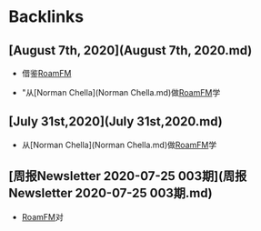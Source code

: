
# Backlinks
## [August 7th, 2020](August 7th, 2020.md)
- 借鉴[RoamFM](RoamFM.md)

- "从[Norman Chella](Norman Chella.md)做[RoamFM](RoamFM.md)学

## [July 31st,2020](July 31st,2020.md)
- 从[Norman Chella](Norman Chella.md)做[RoamFM](RoamFM.md)学

## [周报Newsletter 2020-07-25 003期](周报Newsletter 2020-07-25 003期.md)
- [RoamFM](RoamFM.md)对

